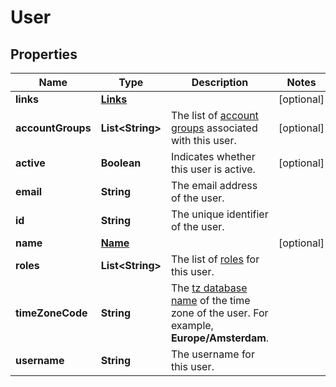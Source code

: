 

# User


## Properties

| Name | Type | Description | Notes |
|------------ | ------------- | ------------- | -------------|
|**links** | [**Links**](Links.md) |  |  [optional] |
|**accountGroups** | **List&lt;String&gt;** | The list of [account groups](https://docs.adyen.com/account/account-structure#account-groups) associated with this user. |  [optional] |
|**active** | **Boolean** | Indicates whether this user is active. |  [optional] |
|**email** | **String** | The email address of the user. |  |
|**id** | **String** | The unique identifier of the user. |  |
|**name** | [**Name**](Name.md) |  |  [optional] |
|**roles** | **List&lt;String&gt;** | The list of [roles](https://docs.adyen.com/account/user-roles) for this user. |  |
|**timeZoneCode** | **String** | The [tz database name](https://en.wikipedia.org/wiki/List_of_tz_database_time_zones) of the time zone of the user. For example, **Europe/Amsterdam**. |  |
|**username** | **String** | The username for this user. |  |



